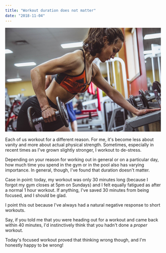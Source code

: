 ```yaml
---
title: "Workout duration does not matter"
date: "2018-11-04"
---
```


![](images/a7b4fa9f-417e-46f3-bd89-fff0968d313b-29283-00000741da735904.jpg)

Each of us workout for a different reason. For me, it's become less about vanity and more about actual physical strength. Sometimes, especially in recent times as I've grown slightly stronger, I workout to de-stress.

Depending on your reason for working out in general or on a particular day, how much time you spend in the gym or in the pool also has varying importance. In general, though, I've found that duration doesn't matter.

Case in point: today, my workout was only 30 minutes long (because I forgot my gym closes at 5pm on Sundays) and I felt equally fatigued as after a normal 1 hour workout. If anything, I've saved 30 minutes from being focused, and I should be glad.

I point this out because I've always had a natural negative response to short workouts.

Say, if you told me that you were heading out for a workout and came back within 40 minutes, I'd instinctively think that you hadn't done a _proper_ workout.

Today's focused workout proved that thinking wrong though, and I'm honestly happy to be wrong!
